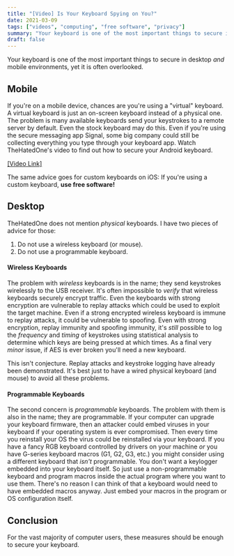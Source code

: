 ```yaml
---
title: "[Video] Is Your Keyboard Spying on You?"
date: 2021-03-09
tags: ["videos", "computing", "free software", "privacy"]
summary: "Your keyboard is one of the most important things to secure in desktop _and_ mobile environments, yet it is often overlooked. TheHatedOne has some suggestions on which keyboards are safe to use."
draft: false
---
```

Your keyboard is one of the most important things to secure in desktop _and_ mobile environments, yet it is often overlooked.

## Mobile
If you're on a mobile device, chances are you're using a "virtual" keyboard. A virtual keyboard is just an on-screen keyboard instead of a physical one. The problem is many available keyboards send your keystrokes to a remote server by default. Even the stock keyboard may do this. Even if you're using the secure messaging app Signal, some big company could still be collecting everything you type through your keyboard app. Watch TheHatedOne's video to find out how to secure your Android keyboard.

[[Video Link]](https://redirect.invidious.io/watch?v=vCRX0MZm2KI)

The same advice goes for custom keyboards on iOS: If you're using a custom keyboard, __use free software!__

## Desktop
TheHatedOne does not mention _physical_ keyboards. I have two pieces of advice for those:

1. Do not use a wireless keyboard (or mouse).
2. Do not use a programmable keyboard.

#### Wireless Keyboards
The problem with _wireless_ keyboards is in the name; they send keystrokes wirelessly to the USB receiver. It's often impossible to _verify_ that wireless keyboards securely encrypt traffic. Even the keyboards with strong encryption are vulnerable to replay attacks which could be used to exploit the target machine. Even if a strong encrypted wireless keyboard is immune to replay attacks, it could be vulnerable to spoofing. Even with strong encryption, replay immunity and spoofing immunity, it's _still_ possible to log the _frequency_ and _timing_ of keystrokes using statistical analysis to determine which keys are being pressed at which times. As a final very _minor_ issue, if AES is ever broken you'll need a new keyboard.

This isn't conjecture. Replay attacks and keystroke logging have already been demonstrated. It's best just to have a wired physical keyboard (and mouse) to avoid all these problems.

#### Programmable Keyboards
The second concern is _programmable_ keyboards. The problem with them is also in the name; they are programmable. If your computer can upgrade your keyboard firmware, then an attacker could embed viruses in your keyboard if your operating system is ever compromised. Then every time you reinstall your OS the virus could be reinstalled via your keyboard. If you have a fancy RGB keyboard controlled by drivers on your machine _or_ you have G-series keyboard macros (G1, G2, G3, etc.) you might consider using a different keyboard that _isn't_ programmable. You don't want a keylogger embedded into your keyboard itself. So just use a non-programmable keyboard and program macros inside the actual program where you want to use them. There's no reason I can think of that a keyboard would need to have embedded macros anyway. Just embed your macros in the program or OS configuration itself.

## Conclusion
For the vast majority of computer users, these measures should be enough to secure your keyboard. 
